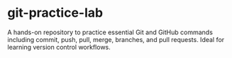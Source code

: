 # git-practice-lab
A hands-on repository to practice essential Git and GitHub commands including commit, push, pull, merge, branches, and pull requests. Ideal for learning version control workflows.
